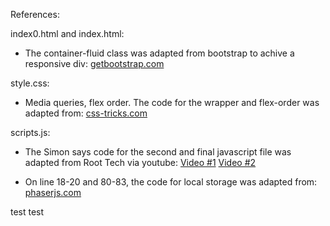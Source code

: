 References:

index0.html and index.html:
- The container-fluid class was adapted from bootstrap to achive a responsive div:
[getbootstrap.com](https://getbootstrap.com/docs/4.0/layout/overview/)


style.css:
- Media queries, flex order. The code for the wrapper and flex-order was adapted from:
[css-tricks.com](https://css-tricks.com/snippets/css/a-guide-to-flexbox/#flexbox-background)


scripts.js:
- The Simon says code for the second and final javascript file was adapted from Root Tech via youtube:
[Video #1](https://www.youtube.com/watch?v=9MTR3V2XpRI)
[Video #2](https://www.youtube.com/watch?v=iXscqYgZ7HQ&t=9s)

- On line 18-20 and 80-83, the code for local storage was adapted from:
 [phaserjs.com](https://phaserjs.com/saving-high-score)

test test